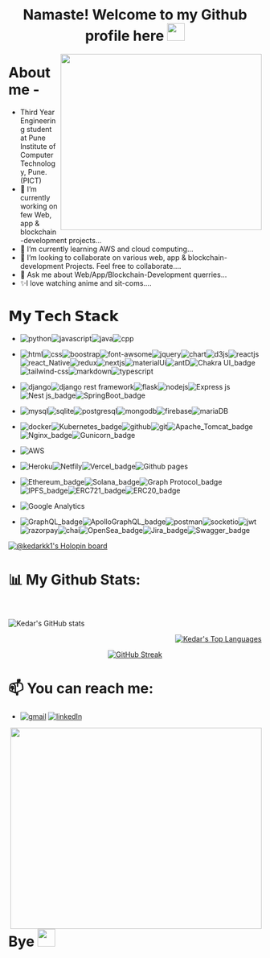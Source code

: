 <!--  <img align="right" src=" https://c.tenor.com/WPtcNal8ZAkAAAAd/hi-joker.gif" width="250" height="300" /> -->
<!--  <p align="left"> <img src="https://komarev.com/ghpvc/?username=abhijain2003&label=Profile%20views&color=0e75b6&style=flat" alt="abhijain2003" /> </p> 
<p align="left"> <a href="https://github.com/ryo-ma/github-profile-trophy"><img src="https://github-profile-trophy.vercel.app/?username=abhijain2003" alt="abhijain2003" /></a> </p>
-->

<!--  <img align="right" src="https://c.tenor.com/2bSv1eY0a9QAAAAd/ola-blow-kiss.gif" width="400" height="400" /> -->
<!--  <img align="right" src="https://c.tenor.com/UzPuVEsxROAAAAAC/waving-hi.gif" width="400" height="400" /> -->
### <h1 align="center">Namaste! Welcome to my Github profile here <span> <img src="https://media.giphy.com/media/hvRJCLFzcasrR4ia7z/giphy.gif" width="35px" height="35px" /></span> </h1>

<!-- ### <h1 align="center">Arigato! Welcome to my Github profile here 👋</h1></div> -->
<!-- **KedarKK1/KedarKK1** is a ✨ _special_ ✨ repository because its `README.md` (this file) appears on your GitHub profile. -->
<!-- <img src="https://ahseeit.com/anime/king-include/uploads/2021/02/thumb_132737489_324041068657176_2031507643025332624_n-2650150931.jpg"> -->
<!-- Here are some ideas to get you started: -->
<div align="right">
<!--  <img align="right" src="https://c.tenor.com/FRfu1lHGgrUAAAAd/itachi-uchiha-naruto.gif" width="400" height="350" /> -->
<!--  https://raw.githubusercontent.com/iampavangandhi/iampavangandhi/master/gifs/coder.gif -->
<!--  https://camo.githubusercontent.com/a8c8389181c01a4f48487ae37f939b44d3b68ef3e79ee7e5efe3b648d84f7675/68747470733a2f2f6d656469612e67697068792e636f6d2f6d656469612f336f687a644b764c543144784678685a41492f67697068792e676966 -->
<!--  https://camo.githubusercontent.com/992babdffd8c74a1502de375fbdf7e4d54773242/68747470733a2f2f6d656469612e67697068792e636f6d2f6d656469612f53576f536b4e36447854737a71494b4571762f67697068792e676966 -->
 <img align="right" src="https://camo.githubusercontent.com/2daa5a3f385c1ede09c109bb121875bb7738b99dffb43683bdf272ac5dd3dd0a/68747470733a2f2f6d65646961312e67697068792e636f6d2f6d656469612f31334867774773584630616947592f67697068792e676966" width="400" height="350" />
</div>
 
# About me - 
- Third Year Engineering student at Pune Institute of Computer Technology, Pune. (PICT)
- 🔭 I’m currently working on few Web, app & blockchain-development projects...
- 🌱 I’m currently learning AWS and cloud computing...
- 👯 I’m looking to collaborate on various web, app & blockchain-development Projects. Feel free to collaborate....<!-- - 🤔 I’m looking for help with ... -->
- 💬 Ask me about Web/App/Blockchain-Development querries...
- ✨I love watching anime and sit-coms....

# 𝗠𝘆 𝗧𝗲𝗰h 𝗦𝘁𝗮𝗰𝗸
- <img src="https://img.shields.io/badge/Python-FFD43B?style=for-the-badge&logo=python&logoColor=blue"  alt="python" /><img src="https://img.shields.io/badge/JavaScript-323330?style=for-the-badge&logo=javascript&logoColor=F7DF1E" alt="javascript" /><img src="https://img.shields.io/badge/Java-ED8B00?style=for-the-badge&logo=java&logoColor=white" alt="java" /><img src="https://img.shields.io/badge/C%2B%2B-00599C?style=for-the-badge&logo=c%2B%2B&logoColor=white" alt="cpp" />
                   

- <img src="https://img.shields.io/badge/HTML5-E34F26?style=for-the-badge&logo=html5&logoColor=white" alt="html" /><img src="https://img.shields.io/badge/CSS3-1572B6?style=for-the-badge&logo=css3&logoColor=white" alt="css" /><img src="https://img.shields.io/badge/Bootstrap-563D7C?style=for-the-badge&logo=bootstrap&logoColor=white" alt="boostrap" /><img src="https://img.shields.io/badge/Font_Awesome-339AF0?style=for-the-badge&logo=fontawesome&logoColor=white" alt="font-awsome" /><img src="https://img.shields.io/badge/jQuery-0769AD?style=for-the-badge&logo=jquery&logoColor=white" alt="jquery" /><img src="https://img.shields.io/badge/Chart.js-FF6384?style=for-the-badge&logo=chartdotjs&logoColor=white" alt="chart" /><img src="https://img.shields.io/badge/d3.js-F9A03C?style=for-the-badge&logo=d3.js&logoColor=white" alt="d3js" /><img src="https://img.shields.io/badge/React-20232A?style=for-the-badge&logo=react&logoColor=61DAFB" alt="reactjs" /><img 
src="https://img.shields.io/badge/react_native-%2320232a.svg?style=for-the-badge&logo=react&logoColor=%2361DAFB" alt="react_Native" /><img src="https://img.shields.io/badge/Redux-593D88?style=for-the-badge&logo=redux&logoColor=white" alt="redux" /><img src="https://img.shields.io/badge/next.js-000000?style=for-the-badge&logo=nextdotjs&logoColor=white" alt="nextjs" /><img src="https://img.shields.io/badge/Material%20UI-007FFF?style=for-the-badge&logo=mui&logoColor=white" alt="materialUi" /><img src="https://img.shields.io/badge/Ant%20Design-1890FF?style=for-the-badge&logo=antdesign&logoColor=white" alt="antD" /><img src="https://img.shields.io/badge/chakra-%234ED1C5.svg?style=for-the-badge&logo=chakraui&logoColor=white" alt="Chakra UI_badge" /><img src="https://img.shields.io/badge/Tailwind_CSS-38B2AC?style=for-the-badge&logo=tailwind-css&logoColor=white" alt="tailwind-css" /><img src="https://img.shields.io/badge/Markdown-000000?style=for-the-badge&logo=markdown&logoColor=white" alt="markdown" /><img scr="https://img.shields.io/badge/TypeScript-007ACC?style=for-the-badge&logo=typescript&logoColor=white" alt="typescript" />
                  
- <img src="https://img.shields.io/badge/Django-092E20?style=for-the-badge&logo=django&logoColor=green" alt="django" /><img src="https://img.shields.io/badge/django%20rest-ff1709?style=for-the-badge&logo=django&logoColor=white" alt="django rest framework" /><img src="https://img.shields.io/badge/Flask-000000?style=for-the-badge&logo=flask&logoColor=white" alt="flask" /><img src="https://img.shields.io/badge/Node.js-339933?style=for-the-badge&logo=nodedotjs&logoColor=white" alt="nodejs" /><img src="https://img.shields.io/badge/Express.js-000000?style=for-the-badge&logo=express&logoColor=white" alt="Express js" /><img src="https://img.shields.io/badge/nestjs-%23E0234E.svg?style=for-the-badge&logo=nestjs&logoColor=white" alt="Nest js_badge" /><img src="https://img.shields.io/badge/spring-%236DB33F.svg?style=for-the-badge&logo=spring&logoColor=white" alt="SpringBoot_badge" />

- <img src="https://img.shields.io/badge/MySQL-005C84?style=for-the-badge&logo=mysql&logoColor=white" alt="mysql" /><img src="https://img.shields.io/badge/SQLite-07405E?style=for-the-badge&logo=sqlite&logoColor=white" alt="sqlite" /><img src="https://img.shields.io/badge/PostgreSQL-316192?style=for-the-badge&logo=postgresql&logoColor=white" alt="postgresql" /><img src="https://img.shields.io/badge/MongoDB-4EA94B?style=for-the-badge&logo=mongodb&logoColor=white" alt="mongodb" /><img src="https://img.shields.io/badge/firebase-ffca28?style=for-the-badge&logo=firebase&logoColor=black" alt="firebase" /><img src="https://img.shields.io/badge/MariaDB-003545?style=for-the-badge&logo=mariadb&logoColor=white" alt="mariaDB" />

- <img src="https://img.shields.io/badge/Docker-2CA5E0?style=for-the-badge&logo=docker&logoColor=white" alt="docker" /><img src="https://img.shields.io/badge/kubernetes-%23326ce5.svg?style=for-the-badge&logo=kubernetes&logoColor=white" alt="Kubernetes_badge" /><img src="https://img.shields.io/badge/GitHub-100000?style=for-the-badge&logo=github&logoColor=white" alt="github" /><img src="https://img.shields.io/badge/GIT-E44C30?style=for-the-badge&logo=git&logoColor=white" alt="git" /><img src="https://img.shields.io/badge/apache%20tomcat-%23F8DC75.svg?style=for-the-badge&logo=apache-tomcat&logoColor=black" alt="Apache_Tomcat_badge" /><img src="https://img.shields.io/badge/nginx-%23009639.svg?style=for-the-badge&logo=nginx&logoColor=white" alt="Nginx_badge" /><img src="https://img.shields.io/badge/gunicorn-%298729.svg?style=for-the-badge&logo=gunicorn&logoColor=white" alt="Gunicorn_badge" />

- <img src="https://img.shields.io/badge/Amazon_AWS-FF9900?style=for-the-badge&logo=amazonaws&logoColor=white" alt="AWS" />

- <img src="https://img.shields.io/badge/Heroku-430098?style=for-the-badge&logo=heroku&logoColor=white" alt="Heroku" /><img src="https://img.shields.io/badge/Netlify-00C7B7?style=for-the-badge&logo=netlify&logoColor=white" alt="Netfily" /><img src="https://img.shields.io/badge/vercel-%23000000.svg?style=for-the-badge&logo=vercel&logoColor=white" alt="Vercel_badge" /><img src="https://img.shields.io/badge/GitHub%20Pages-222222?style=for-the-badge&logo=GitHub%20Pages&logoColor=white" alt="Github pages" />

- <img src="https://img.shields.io/badge/Ethereum-3C3C3D?style=for-the-badge&logo=Ethereum&logoColor=white" alt="Ethereum_badge" /><img src="https://img.shields.io/badge/Solana-ff1709?style=for-the-badge&logoColor=white&color=ff1709&labelColor=orange" alt="Solana_badge" /><img src="https://img.shields.io/badge/Graph Protocol-339933?style=for-the-badge&logo=3C3C3D&logoColor=white" alt="Graph Protocol_badge" /><img src="https://img.shields.io/badge/IPFS-000000?style=for-the-badge&logo=3C3C3D&logoColor=white" alt="IPFS_badge" /><img src="https://img.shields.io/badge/ERC721-%23E0234E.svg?style=for-the-badge&logo=3C3C3D&logoColor=white" alt="ERC721_badge" /><img src="https://img.shields.io/badge/ERC20-00C7B7?style=for-the-badge&logo=3C3C3D&logoColor=white" alt="ERC20_badge" />

- <img src="https://img.shields.io/badge/Google%20Analytics-E37400?style=for-the-badge&logo=google%20analytics&logoColor=white" alt="Google Analytics" />

- <img src="https://img.shields.io/badge/-GraphQL-E10098?style=for-the-badge&logo=graphql&logoColor=white" alt="GraphQL_badge" /><img src="https://img.shields.io/badge/-ApolloGraphQL-311C87?style=for-the-badge&logo=apollo-graphql" alt="ApolloGraphQL_badge" /><img src="https://img.shields.io/badge/Postman-FF6C37?style=for-the-badge&logo=Postman&logoColor=white" alt="postman" /><img src="https://img.shields.io/badge/Socket.io-010101?&style=for-the-badge&logo=Socket.io&logoColor=white" alt="socketio" /><img src="https://img.shields.io/badge/JWT-000000?style=for-the-badge&logo=JSON%20web%20tokens&logoColor=white" alt="jwt" /><img src="https://img.shields.io/badge/Razorpay-02042B?style=for-the-badge&logo=razorpay&logoColor=3395FF" alt="razorpay" /><img src="https://img.shields.io/badge/chai.js-323330?style=for-the-badge&logo=chai&logoColor=red" alt="chai" /><img src="https://img.shields.io/badge/OpenSea-%232081E2.svg?style=for-the-badge&logo=opensea&logoColor=white" alt="OpenSea_badge" /><img src="https://img.shields.io/badge/jira-%230A0FFF.svg?style=for-the-badge&logo=jira&logoColor=white" alt="Jira_badge" /><img src="https://img.shields.io/badge/-Swagger-%23Clojure?style=for-the-badge&logo=swagger&logoColor=white" alt="Swagger_badge" />



                    
<!-- https://github-readme-stats.vercel.app/api/top-langs/?username={KedarKK1}
https://github-profile-trophy.vercel.app/?username={KedarKK1} -->
[![@kedarkk1's Holopin board](https://holopin.io/api/user/board?user=kedarkk1)](https://holopin.io/@kedarkk1)

# 📊 My Github Stats:
<br/>
<div align="left">
 
![Kedar's GitHub stats](https://github-readme-stats.vercel.app/api?username=KedarKK1&show_icons=true&theme=dark) 

</div>
<div align="right">
 
<p><a href="https://github.com/SubhamRaoniar28/github-readme-stats"><img alt="Kedar's Top Languages" src="https://github-readme-stats.vercel.app/api/top-langs/?username=KedarKK1&langs_count=8&count_private=true&layout=compact&theme=dark" /></a></p>

</div>

<div align="center">
 
[![GitHub Streak](https://github-readme-streak-stats.herokuapp.com?user=KedarKK1&theme=dark&hide_border=true&date_format=M%20j%5B%2C%20Y%5D)](https://git.io/streak-stats)

</div>

<!--  hi -->
# 📫 You can reach me: 
- <a href="mailto:officialkedark1@gmail.com"><img src="https://img.shields.io/badge/Gmail-D14836?style=for-the-badge&logo=gmail&logoColor=white" alt="gmail" /></a>
 <a target="_href" href="https://www.linkedin.com/in/kedar-koshti-700804218/"><img src="https://img.shields.io/badge/LinkedIn-0077B5?style=for-the-badge&logo=linkedin&logoColor=white" alt="linkedIn" /></a>
<!-- - ⚡ Fun fact: ... -->

<img align="right" src="https://c.tenor.com/SS_YqhEMYq8AAAAC/bhool-bhulaiyaa-akshay-kumar-aditya.gif"  width="500" height="400" />

# Bye <span> <img src="https://media.giphy.com/media/hvRJCLFzcasrR4ia7z/giphy.gif" width="35px" height="35px" /></span>
